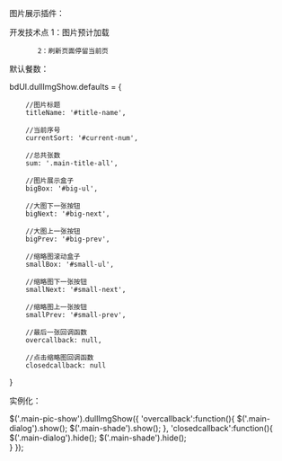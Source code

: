 图片展示插件：

开发技术点 1：图片预计加载
          
           2：刷新页面停留当前页
           
默认餐数：
       
bdUI.dullImgShow.defaults = {

		//图片标题
		titleName: '#title-name',
		
		//当前序号
		currentSort: '#current-num',
		
		//总共张数
		sum: '.main-title-all',
		
		//图片展示盒子
		bigBox: '#big-ul',
		
		//大图下一张按钮
		bigNext: '#big-next',
		
		//大图上一张按钮
		bigPrev: '#big-prev',
		
		//缩略图滚动盒子
		smallBox: '#small-ul',
		
		//缩略图下一张按钮
		smallNext: '#small-next',
		
		//缩略图上一张按钮
		smallPrev: '#small-prev',
		
		//最后一张回调函数
		overcallback: null,
		
		//点击缩略图回调函数
		closedcallback: null
}

实例化：

$('.main-pic-show').dullImgShow({
    'overcallback':function(){
     		$('.main-dialog').show();
     		$('.main-shade').show();
     },
     'closedcallback':function(){
        	$('.main-dialog').hide();
        	$('.main-shade').hide();        	
     }
});

